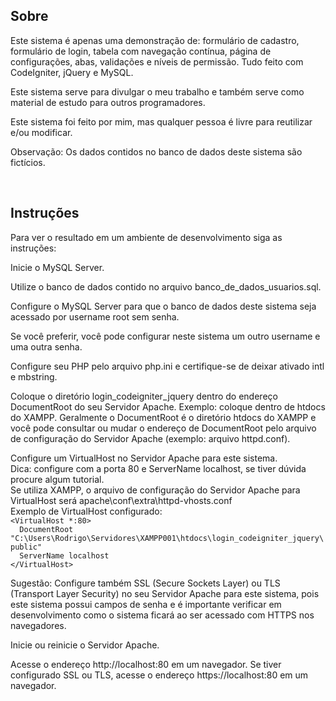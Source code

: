 ## Sobre
<p>Este sistema é apenas uma demonstração de: formulário de cadastro, formulário de login, tabela com navegação contínua, página de configurações, abas, validações e níveis de permissão. Tudo feito com CodeIgniter, jQuery e MySQL.</p>

<p>Este sistema serve para divulgar o meu trabalho e também serve como material de estudo para outros programadores.</p>

<p>Este sistema foi feito por mim, mas qualquer pessoa é livre para reutilizar e/ou modificar.</p>

<p>Observação: Os dados contidos no banco de dados deste sistema são fictícios.</p>

<br/>

## Instruções
<p>Para ver o resultado em um ambiente de desenvolvimento siga as instruções:</p>

<p>Inicie o MySQL Server.</p>

<p>Utilize o banco de dados contido no arquivo banco_de_dados_usuarios.sql.</p>

<p>Configure o MySQL Server para que o banco de dados deste sistema seja acessado por username root sem senha.</p>

<p>Se você preferir, você pode configurar neste sistema um outro username e uma outra senha.</p>

<p>Configure seu PHP pelo arquivo php.ini e certifique-se de deixar ativado intl e mbstring.</p>

<p>Coloque o diretório login_codeigniter_jquery dentro do endereço DocumentRoot do seu Servidor Apache. Exemplo: coloque dentro de htdocs do XAMPP. Geralmente o DocumentRoot é o diretório htdocs do XAMPP e você pode consultar ou mudar o endereço de DocumentRoot pelo arquivo de configuração do Servidor Apache (exemplo: arquivo httpd.conf).</p>

<p>Configure um VirtualHost no Servidor Apache para este sistema.<br/>
Dica: configure com a porta 80 e ServerName localhost, se tiver dúvida procure algum tutorial.<br/>
Se utiliza XAMPP, o arquivo de configuração do Servidor Apache para VirtualHost será apache\conf\extra\httpd-vhosts.conf<br/>
Exemplo de VirtualHost configurado:<br/>
<code>&lt;VirtualHost *:80&gt;</code><br/>
<code>&nbsp;&nbsp;DocumentRoot "C:\Users\Rodrigo\Servidores\XAMPP001\htdocs\login_codeigniter_jquery\public"</code><br/>
<code>&nbsp;&nbsp;ServerName localhost</code><br/>
<code>&lt;/VirtualHost&gt;</code></p>

<p>Sugestão: Configure também SSL (Secure Sockets Layer) ou TLS (Transport Layer Security) no seu Servidor Apache para este sistema, pois este sistema possui campos de senha e é importante verificar em desenvolvimento como o sistema ficará ao ser acessado com HTTPS nos navegadores.</p>

<p>Inicie ou reinicie o Servidor Apache.</p>

<p>Acesse o endereço http://localhost:80 em um navegador. Se tiver configurado SSL ou TLS, acesse o endereço https://localhost:80 em um navegador.</p>

<br/>
